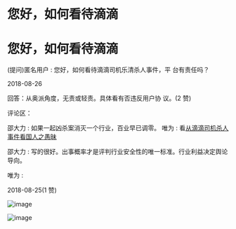 # 您好，如何看待滴滴

# 您好，如何看待滴滴

(提问)匿名用户 : 您好，如何看待滴滴司机乐清杀人事件，平 台有责任吗？

2018-08-26

回答：从奥派角度，无责或轻责。具体看有否违反用户协 议。(2 赞)

评论区：

邵大力 : 如果一起凶杀案消灭一个行业，百业早已调零。 唯为 : 看[从滴滴司机杀人事件看国人之愚昧](https://mp.weixin.qq.com/s/QAv5i4pwQnVjk6xN_XPlBg)

邵大力 : 写的很好。出事概率才是评判行业安全性的唯一标准。行业利益决定舆论导向。

唯为 :

2018-08-25(1 赞)

![image](img/Image_350.png)

![image](img/Image_351.png)